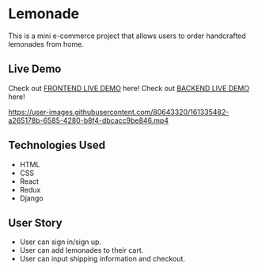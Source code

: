 # Lemonade
This is a mini e-commerce project that allows users to order handcrafted lemonades from home.

## Live Demo
Check out [FRONTEND LIVE DEMO](https://frontend-kyerstin.herokuapp.com/) here!
Check out [BACKEND LIVE DEMO](https://backend-kyerstin.herokuapp.com/) here!

https://user-images.githubusercontent.com/80643320/161335482-a265178b-6585-4280-b8f4-dbcacc9be846.mp4

## Technologies Used
* HTML
* CSS
* React
* Redux
* Django

## User Story
* User can sign in/sign up.
* User can add lemonades to their cart.
* User can input shipping information and checkout.
